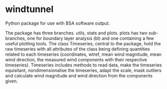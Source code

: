 # windtunnel
Python package for use with BSA software output.

The package has three branches. utils, stats and plots. plots has two sub-branches, one for boundary layer analysis (bl) and one containing a few useful plotting tools. The class Timeseries, central to the package, hold the raw timeseries with all attributes of the class being defining quantities related to each timeseries (coordinates, wtref, mean wind magnitude, mean wind direction, the measured wind components with their respective timeseries). Timeseries includes methods to read data, make the timeseries equisitant, nondimensionalise the timeseries, adapt the scale, mask outliers and calculate wind magnitude and wind direction from the components given.
